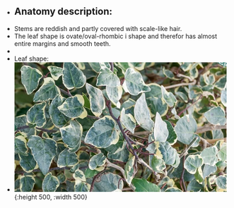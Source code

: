 - ## Anatomy description:
- Stems are reddish and partly covered with scale-like hair.
- The leaf shape is ovate/oval-rhombic i shape and therefor has almost entire margins and smooth teeth.
-
- Leaf shape:
- ![image.png](../assets/image_1679071643404_0.png){:height 500, :width 500}